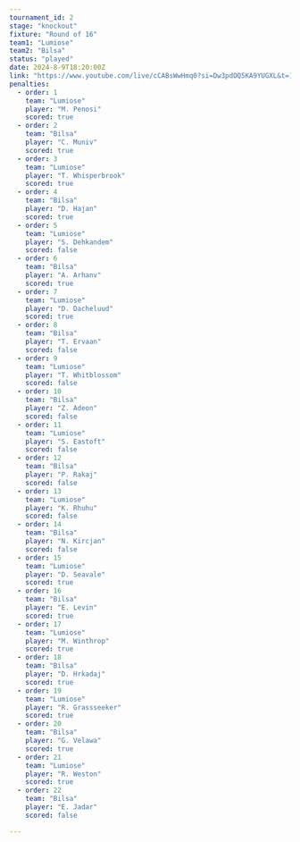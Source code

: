 ```yaml
---
tournament_id: 2
stage: "knockout"
fixture: "Round of 16"
team1: "Lumiose"
team2: "Bilsa"
status: "played"
date: 2024-8-9T18:20:00Z
link: "https://www.youtube.com/live/cCABsWwHmq0?si=Dw3pdOQ5KA9YUGXL&t=10067"
penalties:
  - order: 1
    team: "Lumiose"
    player: "M. Penosi"
    scored: true
  - order: 2
    team: "Bilsa"
    player: "C. Muniv"
    scored: true
  - order: 3
    team: "Lumiose"
    player: "T. Whisperbrook"
    scored: true
  - order: 4
    team: "Bilsa"
    player: "D. Hajan"
    scored: true
  - order: 5
    team: "Lumiose"
    player: "S. Dehkandem"
    scored: false
  - order: 6
    team: "Bilsa"
    player: "A. Arhanv"
    scored: true
  - order: 7
    team: "Lumiose"
    player: "D. Dacheluud"
    scored: true
  - order: 8
    team: "Bilsa"
    player: "T. Ervaan"
    scored: false
  - order: 9
    team: "Lumiose"
    player: "T. Whitblossom"
    scored: false
  - order: 10
    team: "Bilsa"
    player: "Z. Adeon"
    scored: false
  - order: 11
    team: "Lumiose"
    player: "S. Eastoft"
    scored: false
  - order: 12
    team: "Bilsa"
    player: "P. Rakaj"
    scored: false
  - order: 13
    team: "Lumiose"
    player: "K. Rhuhu"
    scored: false
  - order: 14
    team: "Bilsa"
    player: "N. Kircjan"
    scored: false
  - order: 15
    team: "Lumiose"
    player: "D. Seavale"
    scored: true
  - order: 16
    team: "Bilsa"
    player: "E. Levin"
    scored: true
  - order: 17
    team: "Lumiose"
    player: "M. Winthrop"
    scored: true
  - order: 18
    team: "Bilsa"
    player: "D. Hrkadaj"
    scored: true
  - order: 19
    team: "Lumiose"
    player: "R. Grassseeker"
    scored: true
  - order: 20
    team: "Bilsa"
    player: "G. Velawa"
    scored: true
  - order: 21
    team: "Lumiose"
    player: "R. Weston"
    scored: true
  - order: 22
    team: "Bilsa"
    player: "E. Jadar"
    scored: false

---
```

